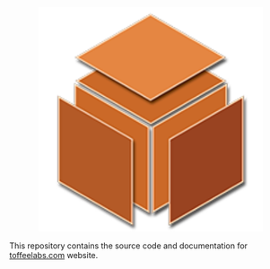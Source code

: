 <p align="center">
  <img alt="toffeelabs logo" src="./src/assets/logos/logo192.png" width="400">
</p>

This repository contains the source code and documentation for [toffeelabs.com](https://toffeelabs.com/) website.